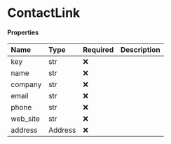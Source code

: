 # ContactLink

**Properties**

| Name     | Type    | Required | Description |
| :------- | :------ | :------- | :---------- |
| key      | str     | ❌       |             |
| name     | str     | ❌       |             |
| company  | str     | ❌       |             |
| email    | str     | ❌       |             |
| phone    | str     | ❌       |             |
| web_site | str     | ❌       |             |
| address  | Address | ❌       |             |

<!-- This file was generated by liblab | https://liblab.com/ -->
